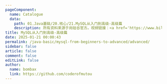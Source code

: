 ```yaml
---
pageComponent:
  name: Catalogue
  data:
    path: 01.Java基础/20.核心/21.MySQL从入门到高级-高级篇
    description: 所有资料来源于尚硅谷官方。视频链接：<a href='https://www.bilibili.com/video/BV1iq4y1u7vj/'>MySQL数据库入门到大牛</a>
title: MySQL从入门到高级-高级篇
date: 2025-01-21 00:00:43
permalink: /java-basic/mysql-from-beginners-to-advanced/advanced/
sidebar: false
article: false
comment: false
editLink: false
author:
  name: bombax
  link: https://github.com/coderofmutou
---
```

